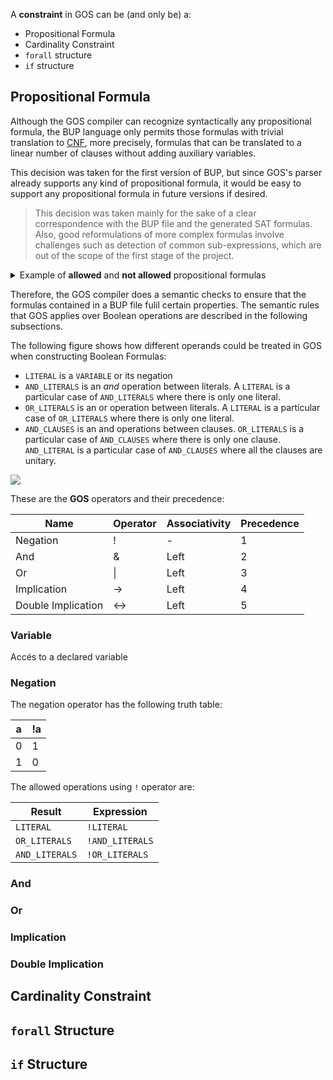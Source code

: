 A **constraint** in GOS can be (and only be) a:
- Propositional Formula
- Cardinality Constraint
- `forall` structure
- `if` structure

## Propositional Formula

Although the GOS compiler can recognize syntactically any propositional formula, the BUP language only permits those formulas with trivial translation to [CNF](https://github.com/roger21gm/GOS/wiki/Definitions#cnf---conjunction-normal-form), more precisely, formulas that can be translated to a linear number of clauses without adding auxiliary variables. 

This decision was taken for the first version of BUP, but since GOS's parser already supports any kind of propositional formula, it would be easy to support any propositional formula in future versions if desired.

> This decision was taken mainly for the sake of a clear correspondence with the BUP file and the generated SAT formulas. Also, good reformulations of more complex formulas involve challenges such as detection of common sub-expressions, which are out of the scope of the first stage of the project.

<details> <summary> Example of <b>allowed</b> and <b>not allowed</b> propositional formulas </summary>
<p>

For instance, given the following propositional formula:
```
a & b & c | d & e
```
A translation to CNF without intro ducing auxiliary variables would be:
```
(a | d) & (a | e) & (b | d) & (b | e) & (c | d) & (c | e)
```
It generates a quadratic number of new clauses. **This propositional formula is not semantically allowed by GOS**. 
Given this other formula:
```
a & b & c | d
```
The translation to CNF would be
```
(a | d) & (b | d) & (c | d)
```
It generates a linear number of clauses. **This propositional formula is allowed by GOS**.

</p>
</details>

Therefore, the GOS compiler does a semantic checks to ensure that the formulas contained in a BUP file fulil certain properties. The semantic rules that GOS applies over Boolean operations are described in the following subsections.

The following figure shows how different operands could be treated in GOS when constructing Boolean Formulas:

- `LITERAL` is a `VARIABLE` or its negation
- `AND_LITERALS` is an *and* operation between literals. A `LITERAL` is a particular case of `AND_LITERALS` where there is only one literal.
- `OR_LITERALS` is an or operation between literals. A `LITERAL` is a particular case of `OR_LITERALS` where there is only one literal.
- `AND_CLAUSES` is an and operations between clauses. `OR_LITERALS` is a particular case of `AND_CLAUSES` where there is only one clause. `AND_LITERAL` is a particular case of `AND_CLAUSES` where all the clauses are unitary.

![](https://i.imgur.com/xiMHuj8.png)

These are the **GOS** operators and their precedence:


| Name               | Operator | Associativity | Precedence |
|--------------------|----------|---------------|------------|
| Negation           | !        | -             | 1          |
| And                | &        | Left          | 2          |
| Or                 | \|        | Left          | 3          |
| Implication        | ->       | Left          | 4          |
| Double Implication | <->      | Left          | 5          |

### Variable
Accés to a declared variable
### Negation
The negation operator has the following truth table:


| a | !a |
|----------|-------------|
| 0        | 1  |
| 1        | 0  |


The allowed operations using `!` operator are:


| Result         | Expression      |
| -------------- | --------------- |
| `LITERAL`      | `!LITERAL`      |
| `OR_LITERALS`  | `!AND_LITERALS` |
| `AND_LITERALS` | `!OR_LITERALS`  |

### And
### Or
### Implication
### Double Implication


## Cardinality Constraint
## `forall` Structure
## `if` Structure
